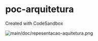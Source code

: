 # poc-arquitetura

Created with CodeSandbox

![main/doc/repesentacao-aquitetura.png](repesentacao-aquitetura.png)
